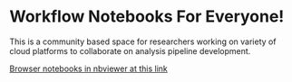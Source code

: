 # Workflow Notebooks For Everyone!  
  
This is a community based space for researchers working on variety of cloud platforms to collaborate on analysis pipeline development.  
  
[Browser notebooks in nbviewer at this link
](https://nbviewer.org/github/workflow-development-interest-group/workflow-notebooks/tree/main/notebooks/) 
